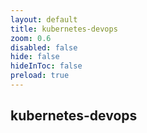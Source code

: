 ```yaml
---
layout: default 
title: kubernetes-devops  
zoom: 0.6   
disabled: false 
hide: false 
hideInToc: false    
preload: true   
---
```



## kubernetes-devops   
